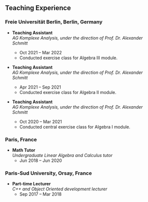 ## Teaching Experience

### Freie Universität Berlin, Berlin, Germany
- **Teaching Assistant**  
  *AG Komplexe Analysis, under the direction of Prof. Dr. Alexander Schmitt*  
  - Oct 2021 – Mar 2022
  - Conducted exercise class for Algebra III module.

- **Teaching Assistant**  
  *AG Komplexe Analysis, under the direction of Prof. Dr. Alexander Schmitt*  
  - Apr 2021 – Sep 2021
  - Conducted exercise class for Algebra II module.

- **Teaching Assistant**  
  *AG Komplexe Analysis, under the direction of Prof. Dr. Alexander Schmitt*  
  - Oct 2020 – Mar 2021
  - Conducted central exercise class for Algebra I module.

### Paris, France
- **Math Tutor**  
  *Undergraduate Linear Algebra and Calculus tutor*  
  - Jun 2018 – Jun 2020

### Paris-Sud University, Orsay, France
- **Part-time Lecturer**  
  *C++ and Object Oriented development lecturer*  
  - Sep 2017 – Mar 2018

